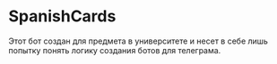# SpanishCards
Этот бот создан для предмета в университете и несет в себе лишь попытку понять логику создания ботов для телеграма. 

